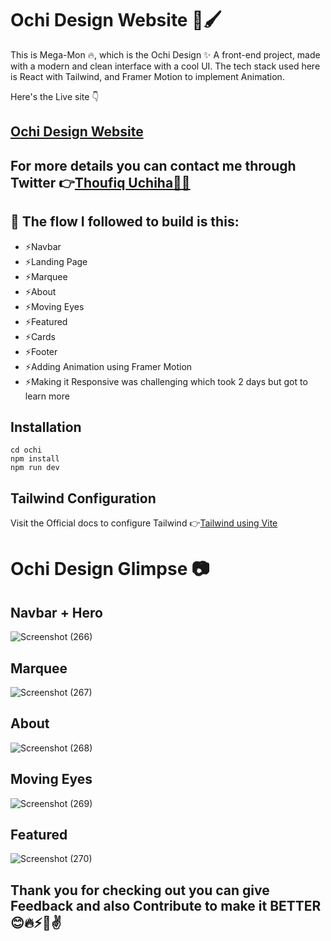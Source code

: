 # Ochi Design Website 🎨🖌️

This is Mega-Mon 🔥, which is the Ochi Design ✨
A front-end project, made with a modern and clean interface with a cool UI.
The tech stack used here is React with Tailwind, and Framer Motion to implement Animation.

Here's the Live site 👇
## [Ochi Design Website](https://ochi-design-thou-chi.vercel.app/)

## For more details you can contact me through Twitter 👉[Thoufiq Uchiha🧑‍💻](https://twitter.com/IzharThouf29718)

## 🎯 The flow I followed to build is this:
+ ⚡Navbar
+ ⚡Landing Page
+ ⚡Marquee
+ ⚡About
+ ⚡Moving Eyes
+ ⚡Featured
+ ⚡Cards
+ ⚡Footer
+ ⚡Adding Animation using Framer Motion
+ ⚡Making it Responsive was challenging which took 2 days but got to learn more

## Installation

```
cd ochi
npm install
npm run dev
```

## Tailwind Configuration

Visit the Official docs to configure Tailwind 👉[Tailwind using Vite](https://tailwindcss.com/docs/guides/vite)

# Ochi Design Glimpse 📷

## Navbar + Hero
![Screenshot (266)](https://github.com/Thoufiq-Uchiha-23/Ochi-Design-Website/assets/143873191/24992fea-9867-4374-a8fd-8ac9bcd71517)

## Marquee
![Screenshot (267)](https://github.com/Thoufiq-Uchiha-23/Ochi-Design-Website/assets/143873191/251c4ad3-1175-4f26-89a3-ae182420b5de)

## About
![Screenshot (268)](https://github.com/Thoufiq-Uchiha-23/Ochi-Design-Website/assets/143873191/5eb62aed-0fca-4fa8-b1b1-2bab9c1f02a0)

## Moving Eyes
![Screenshot (269)](https://github.com/Thoufiq-Uchiha-23/Ochi-Design-Website/assets/143873191/0139d769-5d79-4f62-8003-21719c9d3eae)

## Featured
![Screenshot (270)](https://github.com/Thoufiq-Uchiha-23/Ochi-Design-Website/assets/143873191/c134309e-074d-4922-ab12-b67dc916950f)

## Thank you for checking out you can give Feedback and also Contribute to make it BETTER 😊🔥⚡🚀✌️
